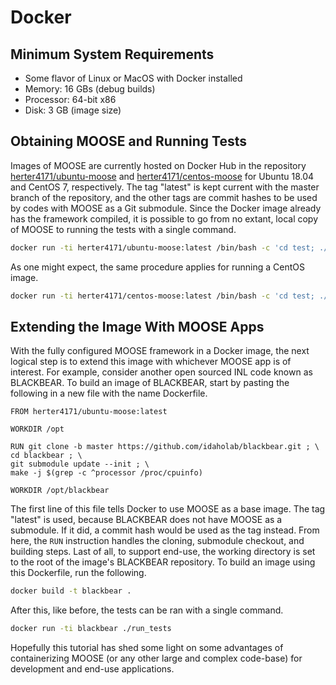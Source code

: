 # Docker

## Minimum System Requirements

- Some flavor of Linux or MacOS with Docker installed
- Memory: 16 GBs (debug builds)
- Processor: 64-bit x86
- Disk: 3 GB (image size)

## Obtaining MOOSE and Running Tests

Images of MOOSE are currently hosted on Docker Hub in the repository [herter4171/ubuntu-moose](https://hub.docker.com/r/herter4171/ubuntu-moose) and [herter4171/centos-moose](https://hub.docker.com/r/herter4171/centos-moose) for Ubuntu 18.04 and CentOS 7, respectively.  The tag "latest" is kept current with the master branch of the repository, and the other tags are commit hashes to be used by codes with MOOSE as a Git submodule.  Since the Docker image already has the framework compiled, it is possible to go from no extant, local copy of MOOSE to running the tests with a single command.

```bash
docker run -ti herter4171/ubuntu-moose:latest /bin/bash -c 'cd test; ./run_tests'
```

As one might expect, the same procedure applies for running a CentOS image.

```bash
docker run -ti herter4171/centos-moose:latest /bin/bash -c 'cd test; ./run_tests'
```

## Extending the Image With MOOSE Apps

With the fully configured MOOSE framework in a Docker image, the next logical step is to extend this image with whichever MOOSE app is of interest.  For example, consider another open sourced INL code known as BLACKBEAR.  To build an image of BLACKBEAR, start by pasting the following in a new file with the name Dockerfile.

```docker
FROM herter4171/ubuntu-moose:latest

WORKDIR /opt

RUN git clone -b master https://github.com/idaholab/blackbear.git ; \
cd blackbear ; \
git submodule update --init ; \
make -j $(grep -c ^processor /proc/cpuinfo)

WORKDIR /opt/blackbear
```

The first line of this file tells Docker to use MOOSE as a base image.  The tag "latest" is used, because BLACKBEAR does not have MOOSE as a submodule.  If it did, a commit hash would be used as the tag instead.  From here, the ```RUN``` instruction handles the cloning, submodule checkout, and building steps.  Last of all, to support end-use, the working directory is set to the root of the image's BLACKBEAR repository.  To build an image using this Dockerfile, run the following.

```bash
docker build -t blackbear .
```

After this, like before, the tests can be ran with a single command.

```bash
docker run -ti blackbear ./run_tests
```

Hopefully this tutorial has shed some light on some advantages of containerizing MOOSE (or any other large and complex code-base) for development and end-use applications.
